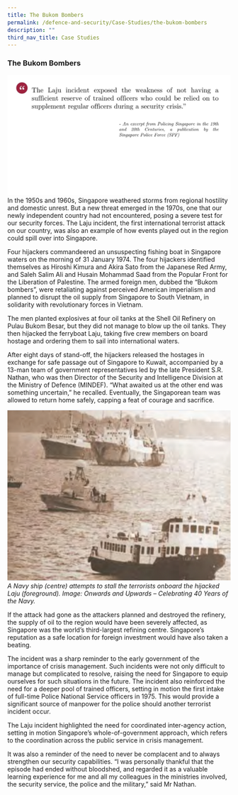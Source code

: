 ```yaml
---
title: The Bukom Bombers
permalink: /defence-and-security/Case-Studies/the-bukom-bombers
description: ""
third_nav_title: Case Studies
---
```


### The Bukom Bombers
![](/images/Defence/Defence%209.jpg)
In the 1950s and 1960s, Singapore weathered storms from regional hostility and domestic unrest. But a new threat emerged in the 1970s, one that our newly independent country had not encountered, posing a severe test for our security forces. The Laju incident, the first international terrorist attack on our country, was also an example of how events played out in the region could spill over into Singapore. 

Four hijackers commandeered an unsuspecting fishing boat in Singapore waters on the morning of 31 January 1974. The four hijackers identified themselves as Hiroshi Kimura and Akira Sato from the Japanese Red Army, and Saleh Salim Ali and Husain Mohammad Saad from the Popular Front for the Liberation of Palestine. The armed foreign men, dubbed the “Bukom bombers”, were retaliating against perceived American imperialism and planned to disrupt the oil supply from Singapore to South Vietnam, in solidarity with revolutionary forces in Vietnam.

The men planted explosives at four oil tanks at the Shell Oil Refinery on Pulau Bukom Besar, but they did not manage to blow up the oil tanks. They then hijacked the ferryboat Laju, taking five crew members on board hostage and ordering them to sail into international waters.

After eight days of stand-off, the hijackers released the hostages in exchange for safe passage out of Singapore to Kuwait, accompanied by a 13-man team of government representatives led by the late President S.R. Nathan, who was then Director of the Security and Intelligence Division at the Ministry of Defence (MINDEF). “What awaited us at the other end was something uncertain,” he recalled. Eventually, the Singaporean team was allowed to return home safely, capping a feat of courage and sacrifice.

![](/images/Defence/Laju.png)
*A Navy ship (centre) attempts to stall the terrorists onboard the hijacked Laju (foreground). Image: Onwards and Upwards – Celebrating 40 Years of the Navy.*

If the attack had gone as the attackers planned and destroyed the refinery, the supply of oil to the region would have been severely affected, as Singapore was the world’s third-largest refining centre. Singapore’s reputation as a safe location for foreign investment would have also taken a beating. 

The incident was a sharp reminder to the early government of the importance of crisis management. Such incidents were not only difficult to manage but complicated to resolve, raising the need for Singapore to equip ourselves for such situations in the future. The incident also reinforced the need for a deeper pool of trained officers, setting in motion the first intake of full-time Police National Service officers in 1975. This would provide a significant source of manpower for the police should another terrorist incident occur. 

The Laju incident highlighted the need for coordinated inter-agency action, setting in motion Singapore’s whole-of-government approach, which refers to the coordination across the public service in crisis management.

It was also a reminder of the need to never be complacent and to always strengthen our security capabilities. “I was personally thankful that the episode had ended without bloodshed, and regarded it as a valuable learning experience for me and all my colleagues in the ministries involved, the security service, the police and the military,” said Mr Nathan.